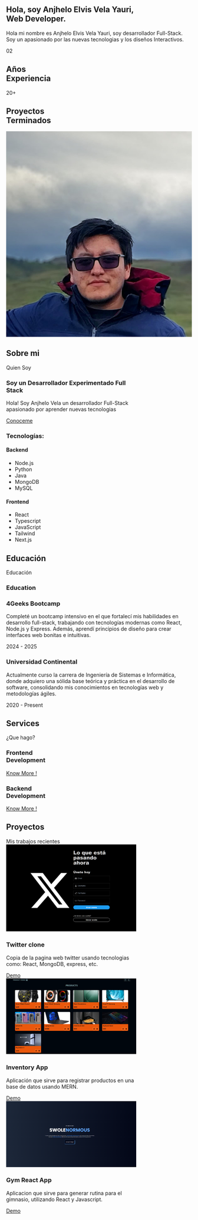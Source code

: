 <link rel="stylesheet" href="../anjhelo-vela/static/custom-anjhelo.css">
<link href="https://cdn.jsdelivr.net/npm/remixicon@2.5.0/fonts/remixicon.css" rel="stylesheet">

<div class="custom-container">
    <section id="hero" class="hero">
            <div class="container">
                <div class="d-grid hero__wrapper">
                    <div class="hero__content">
                        <h1 class="hero__title">Hola, soy Anjhelo Elvis Vela Yauri,<br>Web Developer.</h1>
                        <p class="hero__description">Hola mi nombre es Anjhelo Elvis Vela Yauri, soy desarrollador Full-Stack. Soy un apasionado por las nuevas tecnologias y los diseños Interactivos.</p>
                        <div class="hero__info">
                            <div class="hero__info-wrapper">
                                <p class="hero__info-number">02</p>
                                <h2 class="hero__info-title">Años<br>Experiencia</h2>
                            </div>
                            <div class="hero__info-wrapper">
                                <p class="hero__info-number">20+</p>
                                <h2 class="hero__info-title">Proyectos<br>Terminados</h2>
                            </div>
                        </div>
                    </div>
                    <img src="./static/img/perfil-yo.jpg" alt="Anjhelo" class="hero__img" >
                </div>
            </div>
        </section>
        <section id="about" class="section about" style="width: 70%;">
            <div class="container">
                <div class="section__header" >
                    <h2 class="section__title">Sobre mi</h2>
                    <span class="section__subtitle">Quien Soy</span>
                </div>
                <div class="d-grid about__wrapper">
                    <div class="about__content">
                        <h3 class="about__title">Soy un Desarrollador Experimentado Full Stack</h3>
                        <p class="about__description">Hola! Soy Anjhelo Vela un desarrollador Full-Stack apasionado por aprender nuevas tecnologias</p>
                        <a href="https://www.linkedin.com/in/anjhelo-vela" class="btn btn--primary">Conoceme</a>
                    </div>
                    <div class="skills">
                        <h3 class="skills__title">Tecnologías:</h3>
                        <div class="skills__wrapper">
                            <div class="skills__content">
                                <h4 class="skills__subtitle">Backend</h4>
                                <ul class="skills__list">
                                    <li class="skills__item"><i class="ri-arrow-right-s-fill"></i>Node.js</li>
                                    <li class="skills__item"><i class="ri-arrow-right-s-fill"></i>Python</li>
                                    <li class="skills__item"><i class="ri-arrow-right-s-fill"></i>Java</li>
                                    <li class="skills__item"><i class="ri-arrow-right-s-fill"></i>MongoDB</li>
                                    <li class="skills__item"><i class="ri-arrow-right-s-fill"></i>MySQL</li>
                                </ul>
                            </div>
                            <div class="skills__content">
                                <h4 class="skills__subtitle">Frontend</h4>
                                <ul class="skills__list">
                                    <li class="skills__item"><i class="ri-arrow-right-s-fill"></i>React</li>
                                    <li class="skills__item"><i class="ri-arrow-right-s-fill"></i>Typescript</li>
                                    <li class="skills__item"><i class="ri-arrow-right-s-fill"></i>JavaScript</li>
                                    <li class="skills__item"><i class="ri-arrow-right-s-fill"></i>Tailwind</li>
                                    <li class="skills__item"><i class="ri-arrow-right-s-fill"></i>Next.js</li>
                                </ul>
                            </div>
                        </div>
                    </div>
                </div>
            </div>
        </section>
        <section id="qualification" class="section qualification">
            <div class="container">
                <div class="section__header">
                    <h2 class="section__title">Educación</h2>
                    <span class="section__subtitle">Educación</span>
                </div>
                <!--= Education =-->
                <div class="qualification__wrapper">
                    <h3 class="qualification__name">
                        <i class="ri-booklet-fill"></i>
                        Education
                    </h3>
                    <div class="d-grid-education qualification__content">
                        <!--= Education 1 =-->
                        <div class="d-grid-education qualification__content">
                        <!--= Education 1 =-->
                            <div class="qualification__item">
                                <h3 class="qualification__title">4Geeks Bootcamp</h3>
                                <p class="qualification__description">
                                    Completé un bootcamp intensivo en el que fortalecí mis habilidades en desarrollo full-stack, trabajando con tecnologías modernas como React, Node.js y Express. Además, aprendí principios de diseño para crear interfaces web bonitas e intuitivas.
                                </p>
                                <span class="qualification__date">2024 - 2025</span>
                            </div>
                            <!--= Education 2 =-->
                            <div class="qualification__item">
                                <h3 class="qualification__title">Universidad Continental</h3>
                                <p class="qualification__description">
                                    Actualmente curso la carrera de Ingeniería de Sistemas e Informática, donde adquiero una sólida base teórica y práctica en el desarrollo de software, consolidando mis conocimientos en tecnologías web y metodologías ágiles.
                                </p>
                                <span class="qualification__date">2020 - Present</span>
                            </div>
                        </div>
                    </div>
                </div>
            </div>
        </section>
            <section id="service" class="section service" style="width: 70%;">
            <div class="container">
                <div class="section__header">
                    <h2 class="section__title">Services</h2>
                    <span class="section__subtitle">¿Que hago?</span>
                </div>
                <div class="d-grid-education service__wrapper">
                    <!--= service card 1 =-->
                    <div class="service__card">
                        <div class="service__icon">
                            <i class="ri-layout-4-fill"></i>
                        </div>
                        <h3 class="service__title">Frontend<br>Development</h3>
                        <a href="https://github.com/LOHAN2000/App_Gym_React" class="service__link">Know More !</a>
                    </div>
                    <!--= service card 2 =-->
                    <div class="service__card">
                        <div class="service__icon">
                            <i class="ri-code-s-slash-line"></i>
                        </div>
                        <h3 class="service__title">Backend<br> Development</h3>
                        <a href="https://github.com/LOHAN2000/REST-API-NODE-MYSQL" class="service__link">Know More !</a>
                    </div>
                </div>
            </div>
        </section>
            <section id="project" class="section project" style="width: 70%; margin-bottom: 30rem;">
            <div class="container">
                <div class="section__header">
                    <h2 class="section__title">Proyectos</h2>
                    <span class="section__subtitle">Mis trabajos recientes</span>
                </div>
                <div class="d-grid-education project__wrapper">
                    <!--= project 1 =-->
                    <div class="project__content">
                        <img src="../anjhelo-vela/static/img/projects/twitter-project-anjhelo.png" alt="" class="project__img_PR">
                        <h3 class="project__title">Twitter clone</h3>
                        <p class="project__description"> Copia de la pagina web twitter usando tecnologias como: React, MongoDB, express, etc.
                        </p>
                        <a href="https://twitter-clone-xiic.onrender.com" class="project__link">Demo
                            <i class="ri-arrow-right-line"></i></a>
                    </div>
                    <!--= project 2 =-->
                    <div class="project__content">
                        <img src="../anjhelo-vela/static/img/projects/mern-store-project-anjhelo.png" alt="" class="project__img_PR">
                        <h3 class="project__title">Inventory App</h3>
                        <p class="project__description"> Aplicación que sirve para registrar productos en una base de datos usando MERN.
                        </p>
                        <a href="https://mern-app-inventory.onrender.com" class="project__link">Demo
                            <i class="ri-arrow-right-line"></i></a>
                    </div>
                    <!--= project 3 =-->
                    <div class="project__content">
                        <img src="../anjhelo-vela/static/img/projects/gym-react-project-anjhelo.png" alt="" class="project__img_PR">
                        <h3 class="project__title">Gym React App</h3>
                        <p class="project__description"> Aplicacion que sirve para generar rutina para el gimnasio, utilizando React y Javascript.
                        </p>
                        <a href="https://gym-app-anjhelo.netlify.app" class="project__link">Demo
                            <i class="ri-arrow-right-line"></i></a>
                    </div>
                </div>
            </div>
        </section>
</div>
